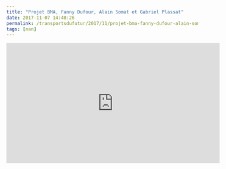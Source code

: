 ```yaml
---
title: "Projet BMA, Fanny Dufour, Alain Somat et Gabriel Plassat"
date: 2017-11-07 14:48:26
permalink: /transportsdufutur/2017/11/projet-bma-fanny-dufour-alain-somat-et-gabriel-plassat.html
tags: [nan]
---
```


<iframe width="560" height="315" src="https://www.youtube.com/embed/TkF3dzneYm0" frameborder="0" allowfullscreen></iframe>

